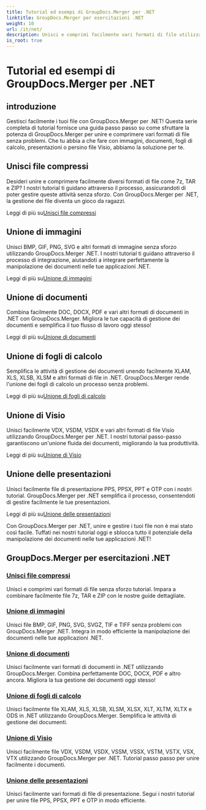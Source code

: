 ```yaml
---
title: Tutorial ed esempi di GroupDocs.Merger per .NET
linktitle: GroupDocs.Merger per esercitazioni .NET
weight: 10
url: /it/net/
description: Unisci e comprimi facilmente vari formati di file utilizzando GroupDocs.Merger .NET. Scopri tutorial passo passo sull'unione di immagini, documenti e altro ancora!
is_root: true
---
```


# Tutorial ed esempi di GroupDocs.Merger per .NET

## introduzione

Gestisci facilmente i tuoi file con GroupDocs.Merger per .NET! Questa serie completa di tutorial fornisce una guida passo passo su come sfruttare la potenza di GroupDocs.Merger per unire e comprimere vari formati di file senza problemi. Che tu abbia a che fare con immagini, documenti, fogli di calcolo, presentazioni o persino file Visio, abbiamo la soluzione per te.

## Unisci file compressi
Desideri unire e comprimere facilmente diversi formati di file come 7z, TAR e ZIP? I nostri tutorial ti guidano attraverso il processo, assicurandoti di poter gestire queste attività senza sforzo. Con GroupDocs.Merger per .NET, la gestione dei file diventa un gioco da ragazzi.

 Leggi di più su[Unisci file compressi](./merge-compress-files/)

## Unione di immagini
Unisci BMP, GIF, PNG, SVG e altri formati di immagine senza sforzo utilizzando GroupDocs.Merger .NET. I nostri tutorial ti guidano attraverso il processo di integrazione, aiutandoti a integrare perfettamente la manipolazione dei documenti nelle tue applicazioni .NET.

 Leggi di più su[Unione di immagini](./image-merging/)

## Unione di documenti
Combina facilmente DOC, DOCX, PDF e vari altri formati di documenti in .NET con GroupDocs.Merger. Migliora le tue capacità di gestione dei documenti e semplifica il tuo flusso di lavoro oggi stesso!

 Leggi di più su[Unione di documenti](./document-merging/)

## Unione di fogli di calcolo
Semplifica le attività di gestione dei documenti unendo facilmente XLAM, XLS, XLSB, XLSM e altri formati di file in .NET. GroupDocs.Merger rende l'unione dei fogli di calcolo un processo senza problemi.

 Leggi di più su[Unione di fogli di calcolo](./spreadsheet-merging/)

## Unione di Visio
Unisci facilmente VDX, VSDM, VSDX e vari altri formati di file Visio utilizzando GroupDocs.Merger per .NET. I nostri tutorial passo-passo garantiscono un'unione fluida dei documenti, migliorando la tua produttività.

 Leggi di più su[Unione di Visio](./visio-merging/)

## Unione delle presentazioni
Unisci facilmente file di presentazione PPS, PPSX, PPT e OTP con i nostri tutorial. GroupDocs.Merger per .NET semplifica il processo, consentendoti di gestire facilmente le tue presentazioni.

 Leggi di più su[Unione delle presentazioni](./presentation-merging/)

Con GroupDocs.Merger per .NET, unire e gestire i tuoi file non è mai stato così facile. Tuffati nei nostri tutorial oggi e sblocca tutto il potenziale della manipolazione dei documenti nelle tue applicazioni .NET!
## GroupDocs.Merger per esercitazioni .NET
### [Unisci file compressi](./merge-compress-files/)
Unisci e comprimi vari formati di file senza sforzo tutorial. Impara a combinare facilmente file 7z, TAR e ZIP con le nostre guide dettagliate.
### [Unione di immagini](./image-merging/)
Unisci file BMP, GIF, PNG, SVG, SVGZ, TIF e TIFF senza problemi con GroupDocs.Merger .NET. Integra in modo efficiente la manipolazione dei documenti nelle tue applicazioni .NET.
### [Unione di documenti](./document-merging/)
Unisci facilmente vari formati di documenti in .NET utilizzando GroupDocs.Merger. Combina perfettamente DOC, DOCX, PDF e altro ancora. Migliora la tua gestione dei documenti oggi stesso!
### [Unione di fogli di calcolo](./spreadsheet-merging/)
Unisci facilmente file XLAM, XLS, XLSB, XLSM, XLSX, XLT, XLTM, XLTX e ODS in .NET utilizzando GroupDocs.Merger. Semplifica le attività di gestione dei documenti.
### [Unione di Visio](./visio-merging/)
Unisci facilmente file VDX, VSDM, VSDX, VSSM, VSSX, VSTM, VSTX, VSX, VTX utilizzando GroupDocs.Merger per .NET. Tutorial passo passo per unire facilmente i documenti.
### [Unione delle presentazioni](./presentation-merging/)
Unisci facilmente vari formati di file di presentazione. Segui i nostri tutorial per unire file PPS, PPSX, PPT e OTP in modo efficiente.